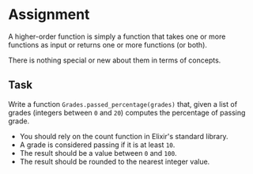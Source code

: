 # Assignment

A higher-order function is simply a function that takes one or more functions as input or returns one or more functions (or both).

There is nothing special or new about them in terms of concepts.

## Task

Write a function `Grades.passed_percentage(grades)` that, given
a list of grades (integers between `0` and `20`) computes
the percentage of passing grade.

* You should rely on the count function in Elixir's standard library.
* A grade is considered passing if it is at least `10`.
* The result should be a value between `0` and `100`.
* The result should be rounded to the nearest integer value.